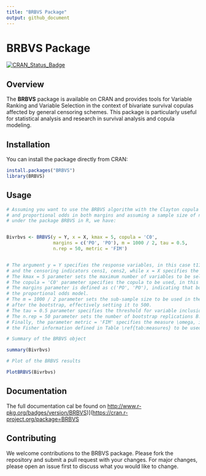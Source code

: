 ```yaml
---
title: "BRBVS Package"
output: github_document
---
```


# BRBVS Package

[![CRAN_Status_Badge](http://www.r-pkg.org/badges/version/BRBVS)](https://cran.r-project.org/package=BRBVS)

## Overview

The **BRBVS** package is available on CRAN and provides tools for Variable Ranking and Variable Selection in the context of bivariate survival copulas affected by general censoring schemes. This package is particularly useful for statistical analysis and research in survival analysis and copula modeling.

## Installation

You can install the package directly from CRAN:

```r
install.packages("BRBVS")
library(BRBVS)
```
## Usage

```r
# Assuming you want to use the BRBVS algorithm with the Clayton copula 
# and proportional odds in both margins and assuming a sample size of n = 1000, 
# under the package BRBVS in R, we have:


Bivrbvs <- BRBVS(y = Y, x = X, kmax = 5, copula = 'C0', 
                 margins = c('PO', 'PO'), m = 1000 / 2, tau = 0.5,
                 n.rep = 50, metric = 'FIM')


# The argument y = Y specifies the response variables, in this case t11, t12, t21, t22, 
# and the censoring indicators cens1, cens2, while x = X specifies the predictor variables.
# The kmax = 5 parameter sets the maximum number of variables to be selected k_max.
# The copula = 'C0' parameter specifies the copula to be used, in this case a Clayton copula.
# The margins parameter is defined as c('PO', 'PO'), indicating that both margins follow 
# the proportional odds model.
# The m = 1000 / 2 parameter sets the sub-sample size to be used in the estimation phase 
# after the bootstrap, effectively setting it to 500.
# The tau = 0.5 parameter specifies the threshold for variable inclusion, introduced in Equation \eqref{eq:hat_s_v}.
# The n.rep = 50 parameter sets the number of bootstrap replications B.
# Finally, the parameter metric = 'FIM' specifies the measure \omega, in this case 
# the Fisher information defined in Table \ref{tab:measures} to be used for ranking the covariates.

# Summary of the BRBVS object

summary(Bivrbvs)

# Plot of the BRBVS results

PlotBRBVS(Bivrbvs)

```
## Documentation 

The full documentation cal be found on http://www.r-pkg.org/badges/version/BRBVS)](https://cran.r-project.org/package=BRBVS


## Contributing 

We welcome contributions to the BRBVS package. Please fork the repository and submit a pull request with your changes. For major changes, please open an issue first to discuss what you would like to change.


